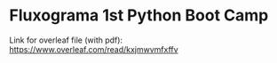 # Fluxograma 1st Python Boot Camp

Link for overleaf file (with pdf): 
  https://www.overleaf.com/read/kxjmwvmfxffv

